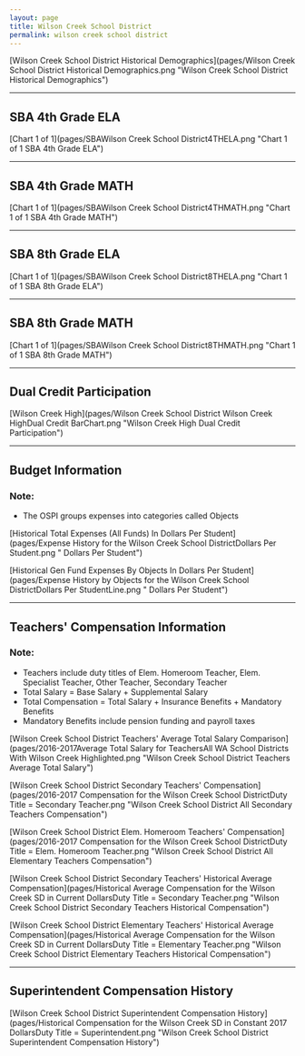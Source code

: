 ```yaml
---
layout: page
title: Wilson Creek School District
permalink: wilson creek school district
---
```



[Wilson Creek School District Historical Demographics](pages/Wilson Creek School District Historical Demographics.png "Wilson Creek School District Historical Demographics")

___

## SBA 4th Grade ELA

[Chart 1 of 1](pages/SBAWilson Creek School District4THELA.png "Chart 1 of 1 SBA 4th Grade ELA")


___

## SBA 4th Grade MATH

[Chart 1 of 1](pages/SBAWilson Creek School District4THMATH.png "Chart 1 of 1 SBA 4th Grade MATH")


___

## SBA 8th Grade ELA

[Chart 1 of 1](pages/SBAWilson Creek School District8THELA.png "Chart 1 of 1 SBA 8th Grade ELA")


___

## SBA 8th Grade MATH

[Chart 1 of 1](pages/SBAWilson Creek School District8THMATH.png "Chart 1 of 1 SBA 8th Grade MATH")


___

## Dual Credit Participation

[Wilson Creek High](pages/Wilson Creek School District Wilson Creek HighDual Credit BarChart.png "Wilson Creek High Dual Credit Participation")


___

## Budget Information
### Note:
- The OSPI groups expenses into categories called Objects

[Historical Total Expenses (All Funds) In Dollars Per Student](pages/Expense History for the Wilson Creek School DistrictDollars Per Student.png " Dollars Per Student")

[Historical Gen Fund Expenses By Objects In Dollars Per Student](pages/Expense History by Objects for the Wilson Creek School DistrictDollars Per StudentLine.png " Dollars Per Student")


___

## Teachers' Compensation Information
### Note:
- Teachers include duty titles of Elem. Homeroom Teacher, Elem. Specialist Teacher, Other Teacher, Secondary Teacher
- Total Salary = Base Salary + Supplemental Salary
- Total Compensation = Total Salary + Insurance Benefits + Mandatory Benefits
- Mandatory Benefits include pension funding and payroll taxes

[Wilson Creek School District Teachers' Average Total Salary Comparison](pages/2016-2017Average Total Salary for TeachersAll WA School Districts With Wilson Creek Highlighted.png "Wilson Creek School District Teachers Average Total Salary")

[Wilson Creek School District Secondary Teachers' Compensation](pages/2016-2017 Compensation for the Wilson Creek School DistrictDuty Title = Secondary Teacher.png "Wilson Creek School District All Secondary Teachers Compensation")

[Wilson Creek School District Elem. Homeroom Teachers' Compensation](pages/2016-2017 Compensation for the Wilson Creek School DistrictDuty Title = Elem. Homeroom Teacher.png "Wilson Creek School District All Elementary Teachers Compensation")

[Wilson Creek School District Secondary Teachers' Historical Average Compensation](pages/Historical Average Compensation for the Wilson Creek SD in Current DollarsDuty Title = Secondary Teacher.png "Wilson Creek School District Secondary Teachers Historical Compensation")

[Wilson Creek School District Elementary Teachers' Historical Average Compensation](pages/Historical Average Compensation for the Wilson Creek SD in Current DollarsDuty Title = Elementary Teacher.png "Wilson Creek School District Elementary Teachers Historical Compensation")


___

## Superintendent Compensation History

[Wilson Creek School District Superintendent Compensation History](pages/Historical Compensation for the Wilson Creek SD in Constant 2017 DollarsDuty Title = Superintendent.png "Wilson Creek School District Superintendent Compensation History")

